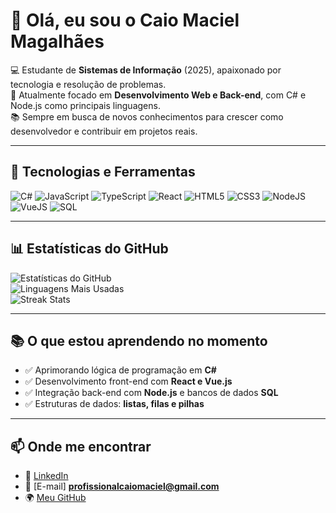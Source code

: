 # 👋 Olá, eu sou o Caio Maciel Magalhães  

💻 Estudante de **Sistemas de Informação** (2025), apaixonado por tecnologia e resolução de problemas.  
🚀 Atualmente focado em **Desenvolvimento Web e Back-end**, com C# e Node.js como principais linguagens.  
📚 Sempre em busca de novos conhecimentos para crescer como desenvolvedor e contribuir em projetos reais.  

---

## 🚀 Tecnologias e Ferramentas

![C#](https://img.shields.io/badge/C%23-239120?style=for-the-badge&logo=c-sharp&logoColor=white)
![JavaScript](https://img.shields.io/badge/JavaScript-F7DF1E?style=for-the-badge&logo=javascript&logoColor=black)
![TypeScript](https://img.shields.io/badge/TypeScript-3178C6?style=for-the-badge&logo=typescript&logoColor=white)
![React](https://img.shields.io/badge/React-20232A?style=for-the-badge&logo=react&logoColor=61DAFB)
![HTML5](https://img.shields.io/badge/HTML5-E34F26?style=for-the-badge&logo=html5&logoColor=white)
![CSS3](https://img.shields.io/badge/CSS3-1572B6?style=for-the-badge&logo=css3&logoColor=white)
![NodeJS](https://img.shields.io/badge/Node.js-339933?style=for-the-badge&logo=node.js&logoColor=white)
![VueJS](https://img.shields.io/badge/Vue.js-35495E?style=for-the-badge&logo=vue.js&logoColor=4FC08D)
![SQL](https://img.shields.io/badge/SQL-4479A1?style=for-the-badge&logo=mysql&logoColor=white)

---

## 📊 Estatísticas do GitHub

![Estatísticas do GitHub](https://github-readme-stats.vercel.app/api?username=CaioPQD&show_icons=true&theme=tokyonight)  
![Linguagens Mais Usadas](https://github-readme-stats.vercel.app/api/top-langs/?username=CaioPQD&layout=compact&langs_count=8&theme=tokyonight)  
![Streak Stats](https://github-readme-streak-stats.herokuapp.com/?user=CaioPQD&theme=tokyonight)

---

## 📚 O que estou aprendendo no momento

- ✅ Aprimorando lógica de programação em **C#**  
- ✅ Desenvolvimento front-end com **React e Vue.js**  
- ✅ Integração back-end com **Node.js** e bancos de dados **SQL**  
- ✅ Estruturas de dados: **listas, filas e pilhas**  

---

## 📫 Onde me encontrar

- 💼 [LinkedIn](https://linkedin.com/in/caiomaciel2025)  
- 📧 [E-mail] **profissionalcaiomaciel@gmail.com**  
- 🌍 [Meu GitHub](https://github.com/CaioPQD)  
